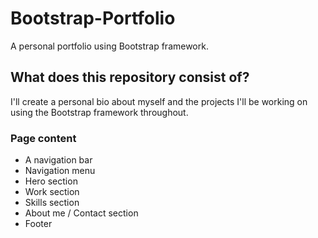 # Bootstrap-Portfolio
A personal portfolio using Bootstrap framework.

## What does this repository consist of?
I'll create a personal bio about myself and the projects I'll be working on using the Bootstrap framework throughout. 

### Page content 
<ul>
    <li>A navigation bar</li>
    <li>Navigation menu</li>
    <li>Hero section</li>
    <li>Work section</li>
    <li>Skills section</li>
    <li>About me / Contact section</li>
    <li>Footer</li>
</ul>
